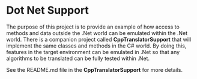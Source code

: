 # Dot Net Support
The purpose of this project is to provide an example of how access to methods and data outside the .Net world can be emulated within the .Net world. There is a companion project called **CppTranslatorSupport** that will implement the same classes and methods in the C# world. By doing this, features in the target environment can be emulated in .Net so that any algorithms to be translated can be fully tested within .Net.

See the README.md file in the **CppTranslatorSupport** for more details.